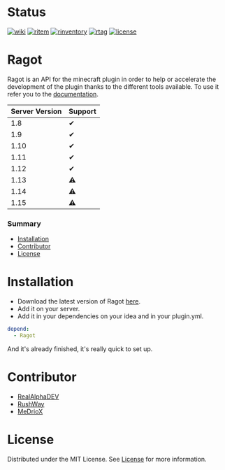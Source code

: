 # Status
[![wiki](https://img.shields.io/static/v1?label=wiki&message=available&color=succes)](https://github.com/RealAlphaDEV/Ragot/wiki)
[![ritem](https://img.shields.io/static/v1?label=ritem&message=available&color=succes)](https://github.com/RealAlphaDEV/Ragot/wiki/RItem)
[![rinventory](https://img.shields.io/static/v1?label=rinventory&message=available&color=succes)](https://github.com/RealAlphaDEV/Ragot/wiki/RInventory)
[![rtag](https://img.shields.io/github/v/tag/RealAlphaDEV/Ragot)](https://github.com/RealAlphaDEV/Ragot/releases)
[![license](https://img.shields.io/github/license/RealAlphaDEV/Ragot)](https://github.com/RealAlphaDEV/Ragot/blob/master/LICENSE)


# Ragot
Ragot is an API for the minecraft plugin in order to help or accelerate the development of the plugin thanks to the different tools available.
To use it refer you to the [documentation](https://github.com/RealAlphaDEV/Ragot/wiki).

Server Version | Support
---------------|--------
1.8            |   ✔
1.9            |   ✔
1.10           |   ✔
1.11           |   ✔
1.12           |   ✔
1.13           |   ⚠
1.14           |   ⚠
1.15           |   ⚠

### Summary
* [Installation](#Installation)
* [Contributor](#Contributor)
* [License](#License)

# Installation
* Download the latest version of Ragot [here](https://github.com/RealAlphaDEV/Ragot/releases).
* Add it on your server.
* Add it in your dependencies on your idea and in your plugin.yml.
```yaml
depend:
  - Ragot
```
And it's already finished, it's really quick to set up.
# Contributor
* [RealAlphaDEV](https://github.com/RealAlphaDEV)
* [RushWay](https://github.com/RushWay)
* [MeDrioX](https://github.com/MeDrioX)

# License

Distributed under the MIT License. See [License](https://github.com/RealAlphaDEV/Ragot/blob/master/LICENSE) for more information.